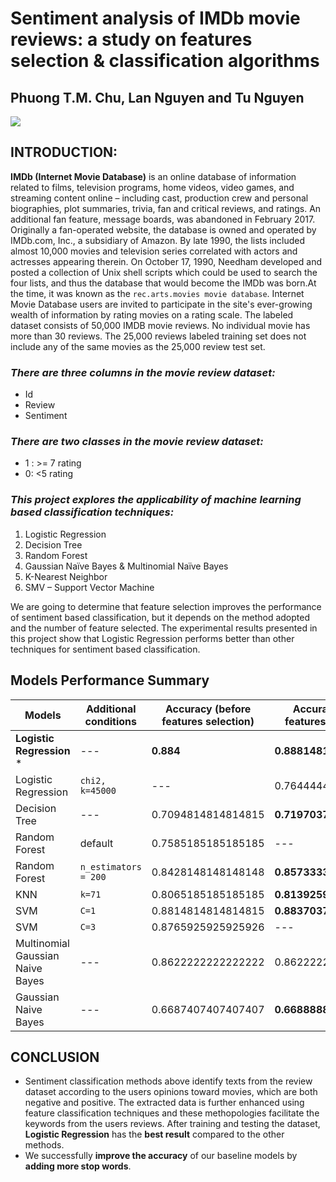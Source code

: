 # Sentiment analysis of IMDb movie reviews: a study on features selection & classification algorithms


## **Phuong T.M. Chu, Lan Nguyen and Tu Nguyen**

![](https://i.imgur.com/NjCp49S.png)

## INTRODUCTION:

**IMDb (Internet Movie Database)** is an online database of information related to films, television programs, home videos, video games, and streaming content online – including cast, production crew and personal biographies, plot summaries, trivia, fan and critical reviews, and ratings. An additional fan feature, message boards, was abandoned in February 2017. Originally a fan-operated website, the database is owned and operated by IMDb.com, Inc., a subsidiary of Amazon.
By late 1990, the lists included almost 10,000 movies and television series correlated with actors and actresses appearing therein. On October 17, 1990, Needham developed and posted a collection of Unix shell scripts which could be used to search the four lists, and thus the database that would become the IMDb was born.At the time, it was known as the `rec.arts.movies movie database`.
Internet Movie Database users are invited to participate in the site's ever-growing wealth of information by rating movies on a rating scale.
The labeled dataset consists of 50,000 IMDB movie reviews. No individual movie has more than 30 reviews. The 25,000 reviews labeled training set does not include any of the same movies as the 25,000 review test set. 

### *There are three columns in the movie review dataset:*
* Id
*	Review 
*	Sentiment

### *There are two classes in the movie review dataset:*
*	1 : >= 7 rating
*	0: <5 rating

### *This project explores the applicability of machine learning based classification techniques:*
1.	Logistic Regression
2.	Decision Tree
3.	Random Forest 
4.	Gaussian Naïve Bayes & Multinomial Naïve Bayes
5.	K-Nearest Neighbor
6.	SMV – Support Vector Machine

We are going to determine that feature selection improves the performance of sentiment based classification, but it depends on the method adopted and the number of feature selected. The experimental results presented in this project show that Logistic Regression performs better than other techniques for sentiment based classification.

## Models Performance Summary


| Models | Additional conditions |Accuracy (before features selection) | Accuracy (after features selection)|
| --- | --- | --- | --- |
| **Logistic Regression** * |---  | **0.884** |**0.8881481481481481**|
| Logistic Regression |`chi2, k=45000`  | --- | 0.7644444444444445 |
| Decision Tree |---  | 0.7094814814814815 | **0.7197037037037037** |
| Random Forest | default | 0.7585185185185185 | --- |
| Random Forest | `n_estimators = 200` | 0.8428148148148148 | **0.8573333333333333** |
| KNN | `k=71` | 0.8065185185185185 | **0.8139259259259259** |
| SVM | `C=1` | 0.8814814814814815 | **0.8837037037037037** |
| SVM | `C=3` | 0.8765925925925926 | --- |
| Multinomial Gaussian Naive Bayes | --- | 0.8622222222222222 | 0.8622222222222222 |
| Gaussian Naive Bayes | --- | 0.6687407407407407 | **0.6688888888888889** |

## CONCLUSION

* Sentiment classification methods above identify texts from the review dataset according to the users opinions toward movies, which are both negative and positive. The extracted data is further enhanced using feature classification techniques and these methopologies facilitate the keywords from the users reviews. After training and testing the dataset, **Logistic Regression** has the **best result** compared to the other methods.
* We successfully **improve the accuracy** of our baseline models by **adding more stop words**.

